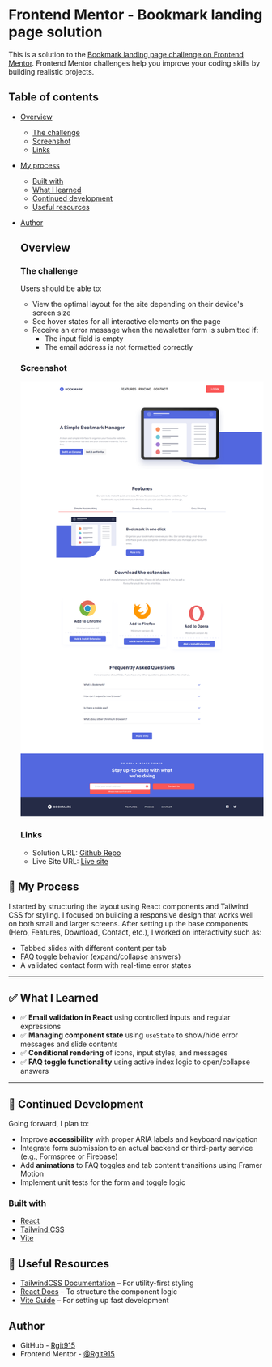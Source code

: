 # Frontend Mentor - Bookmark landing page solution

This is a solution to the [Bookmark landing page challenge on Frontend Mentor](https://www.frontendmentor.io/challenges/bookmark-landing-page-5d0b588a9edda32581d29158). Frontend Mentor challenges help you improve your coding skills by building realistic projects.

## Table of contents

- [Overview](#overview)

  - [The challenge](#the-challenge)
  - [Screenshot](#screenshot)
  - [Links](#links)

- [My process](#📌-my-process)
  - [Built with](#built-with)
  - [What I learned](#✅-what-i-learned)
  - [Continued development](#🚀-continued-development)
  - [Useful resources](#🔗-useful-resources)
- [Author](#author)

  ## Overview

  ### The challenge

  Users should be able to:

  - View the optimal layout for the site depending on their device's screen size
  - See hover states for all interactive elements on the page
  - Receive an error message when the newsletter form is submitted if:
    - The input field is empty
    - The email address is not formatted correctly

  ### Screenshot

  ![Bookmark landing page desktop preview](https://github.com/Rgit915/bookmark-landing-page/blob/master/src/assets/screenshots/bookmark-landing-page-desktop-solution-preview.png)

  ### Links

  - Solution URL: [Github Repo](https://github.com/Rgit915/bookmark-landing-page)
  - Live Site URL: [Live site](https://bookmark-landing-page-rora.netlify.app/)

 ## 📌 My Process

I started by structuring the layout using React components and Tailwind CSS for styling. I focused on building a responsive design that works well on both small and larger screens. After setting up the base components (Hero, Features, Download, Contact, etc.), I worked on interactivity such as:

- Tabbed slides with different content per tab
- FAQ toggle behavior (expand/collapse answers)
- A validated contact form with real-time error states

---

## ✅ What I Learned

- ✅ **Email validation in React** using controlled inputs and regular expressions
- ✅ **Managing component state** using `useState` to show/hide error messages and slide contents
- ✅ **Conditional rendering** of icons, input styles, and messages
- ✅ **FAQ toggle functionality** using active index logic to open/collapse answers

---

## 🚀 Continued Development

Going forward, I plan to:

- Improve **accessibility** with proper ARIA labels and keyboard navigation
- Integrate form submission to an actual backend or third-party service (e.g., Formspree or Firebase)
- Add **animations** to FAQ toggles and tab content transitions using Framer Motion
- Implement unit tests for the form and toggle logic

### Built with

- [React](https://reactjs.org/)
- [Tailwind CSS](https://tailwindcss.com/)
- [Vite](https://vitejs.dev/)

## 🔗 Useful Resources

- [TailwindCSS Documentation](https://tailwindcss.com/docs) – For utility-first styling
- [React Docs](https://reactjs.org/docs/getting-started.html) – To structure the component logic
- [Vite Guide](https://vitejs.dev/guide/) – For setting up fast development

## Author

- GitHub - [Rgit915](https://github.com/Rgit915)
- Frontend Mentor - [@Rgit915](https://www.frontendmentor.io/profile/Rgit915)
